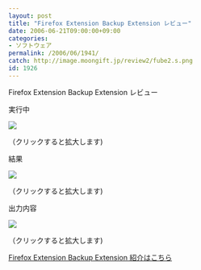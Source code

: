 ```yaml
---
layout: post
title: "Firefox Extension Backup Extension レビュー"
date: 2006-06-21T09:00:00+09:00
categories:
- ソフトウェア
permalink: /2006/06/1941/
catch: http://image.moongift.jp/review2/fube2.s.png
id: 1926
---
```

Firefox Extension Backup Extension レビュー  
<!--more-->

実行中

  

[![](http://image.moongift.jp/review2/fube1.s.png)](http://image.moongift.jp/review2/fube1.png)  
  
（クリックすると拡大します)

  

結果

  

[![](http://image.moongift.jp/review2/fube2.s.png)](http://image.moongift.jp/review2/fube2.png)  
  
（クリックすると拡大します)

  

出力内容

  

[![](http://image.moongift.jp/review2/fube3.s.png)](http://image.moongift.jp/review2/fube3.png)  
  
（クリックすると拡大します)

  

[Firefox Extension Backup Extension 紹介はこちら](http://fw.moongift.jp/intro/i-1933.html)

